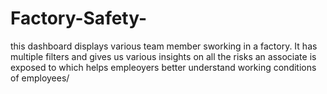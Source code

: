# Factory-Safety-

this dashboard displays various team member sworking in a factory.
It has multiple filters and gives us various insights on all the risks an associate is exposed to which helps empleoyers better understand working conditions of employees/
